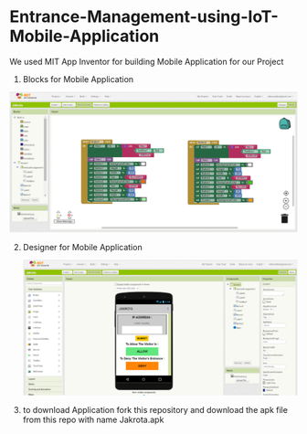 # Entrance-Management-using-IoT-Mobile-Application  
  
 We used MIT App Inventor for building Mobile Application for our Project  
 
 1. Blocks for Mobile Application
 
 <img src="blocks.png">
   
 2. Designer for Mobile Application  
   
    <img src="designer.png">
    
 3. to download Application fork this repository and download the apk file from this repo with name Jakrota.apk
